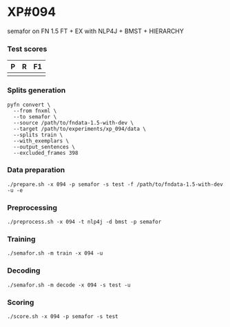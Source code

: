 # XP\#094

semafor on FN 1.5 FT + EX with NLP4J + BMST + HIERARCHY

### Test scores
| P | R | F1 |
| --- | --- | --- |
|  |  |  |

### Splits generation
```
pyfn convert \
  --from fnxml \
  --to semafor \
  --source /path/to/fndata-1.5-with-dev \
  --target /path/to/experiments/xp_094/data \
  --splits train \
  --with_exemplars \
  --output_sentences \
  --excluded_frames 398
```

### Data preparation
```
./prepare.sh -x 094 -p semafor -s test -f /path/to/fndata-1.5-with-dev -u -e
```

### Preprocessing
```
./preprocess.sh -x 094 -t nlp4j -d bmst -p semafor
```

### Training
```
./semafor.sh -m train -x 094 -u
```

### Decoding
```
./semafor.sh -m decode -x 094 -s test -u
```

### Scoring
```
./score.sh -x 094 -p semafor -s test
```
